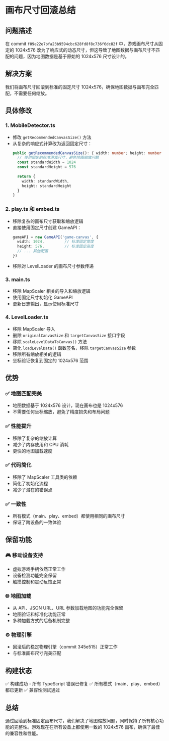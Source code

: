 # 画布尺寸回滚总结

## 问题描述
在 commit `f09e22e7bfa23b9594cbc628fd8f8c736f6dc82f` 中，游戏画布尺寸从固定的 1024x576 改为了响应式的动态尺寸，但这导致了地图数据与画布尺寸不匹配的问题，因为地图数据是基于原始的 1024x576 尺寸设计的。

## 解决方案
我们将画布尺寸回滚到标准的固定尺寸 1024x576，确保地图数据与画布完全匹配，不需要任何缩放。

## 具体修改

### 1. MobileDetector.ts
- 修改 `getRecommendedCanvasSize()` 方法
- 从复杂的响应式计算改为返回固定尺寸：
  ```typescript
  public getRecommendedCanvasSize(): { width: number; height: number } {
    // 使用固定的标准游戏尺寸，避免地图缩放问题
    const standardWidth = 1024
    const standardHeight = 576
    
    return { 
      width: standardWidth, 
      height: standardHeight 
    }
  }
  ```

### 2. play.ts 和 embed.ts
- 移除复杂的画布尺寸获取和缩放逻辑
- 直接使用固定尺寸创建 GameAPI：
  ```typescript
  gameAPI = new GameAPI('game-canvas', {
    width: 1024,         // 标准固定宽度
    height: 576,         // 标准固定高度
    // ... 其他配置
  })
  ```
- 移除对 LevelLoader 的画布尺寸参数传递

### 3. main.ts
- 移除 MapScaler 相关的导入和缩放逻辑
- 使用固定尺寸初始化 GameAPI
- 更新日志输出，显示使用标准尺寸

### 4. LevelLoader.ts
- 移除 MapScaler 导入
- 删除 `originalCanvasSize` 和 `targetCanvasSize` 接口字段
- 移除 `scaleLevelDataToCanvas()` 方法
- 简化 `loadLevelData()` 函数签名，移除 `targetCanvasSize` 参数
- 移除所有缩放相关的逻辑
- 坐标验证恢复到固定的 1024x576 范围

## 优势

### ✅ 地图匹配完美
- 地图数据基于 1024x576 设计，现在画布也是 1024x576
- 不需要任何坐标缩放，避免了精度损失和布局问题

### ✅ 性能提升
- 移除了复杂的缩放计算
- 减少了内存使用和 CPU 消耗
- 更快的地图加载速度

### ✅ 代码简化
- 移除了 MapScaler 工具类的依赖
- 简化了初始化流程
- 减少了潜在的错误点

### ✅ 一致性
- 所有模式（main、play、embed）都使用相同的画布尺寸
- 保证了跨设备的一致体验

## 保留功能

### 🎮 移动设备支持
- 虚拟游戏手柄依然正常工作
- 设备检测功能完全保留
- 触摸控制和震动反馈正常

### 🌐 地图加载
- 从 API、JSON URL、URL 参数加载地图的功能完全保留
- 地图验证和标准化功能正常
- 多种加载方式的后备机制完整

### ⚙️ 物理引擎
- 回滚后的稳定物理引擎（commit 345e515）正常工作
- 与标准画布尺寸完美匹配

## 构建状态
✅ 构建成功 - 所有 TypeScript 错误已修复
✅ 所有模式（main、play、embed）都已更新
✅ 兼容性测试通过

## 总结
通过回滚到标准固定画布尺寸，我们解决了地图缩放问题，同时保持了所有核心功能的完整性。游戏现在在所有设备上都使用一致的 1024x576 画布，确保了最佳的兼容性和性能。